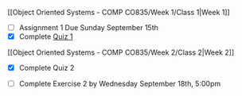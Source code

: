 [[Object Oriented Systems - COMP CO835/Week 1/Class 1|Week 1]]

- [ ] Assignment 1 Due Sunday September 15th
- [x] Complete [Quiz 1](https://mycanvas.mohawkcollege.ca/courses/106931/quizzes/438045)

[[Object Oriented Systems - COMP CO835/Week 2/Class 2|Week 2]]

- [x] Complete Quiz 2
- [ ] Complete Exercise 2 by Wednesday September 18th, 5:00pm






